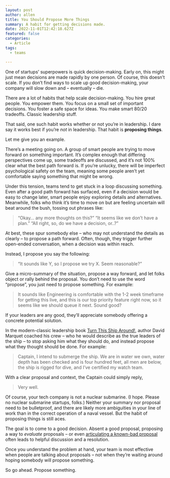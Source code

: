 ```yaml
---
layout: post
author: allen
title: You Should Propose More Things
summary: A habit for getting decisions made.
date: 2022-11-01T12:42:18.627Z
featured: false
categories:
  - Article
tags:
  - teams

---
```


One of startups’ superpowers is quick decision-making. Early on, this might just mean decisions are made rapidly by one person. Of course, this doesn’t scale. If you don’t find ways to scale up good decision-making, your company will slow down and – eventually – die.

There are a lot of habits that help scale decision-making. You hire great people. You empower them. You focus on a small set of important decisions. You foster a safe space for ideas. You make smart 80/20 tradeoffs. Classic leadership stuff.

That said, one such habit works whether or not you’re in leadership. I dare say it works best if you’re *not* in leadership. That habit is **proposing things**. 

Let me give you an example.

There’s a meeting going on. A group of smart people are trying to move forward on something important. It’s complex enough that differing perspectives come up, some tradeoffs are discussed, and it’s not 100% clear what the best path forward is. If you’re unlucky, there will be imperfect psychological safety on the team, meaning some people aren’t yet comfortable saying something that might be wrong.

Under this tension, teams tend to get stuck in a loop discussing something. Even after a good path forward has surfaced, even if a decision would be easy to change later, smart people enjoy exploring details and alternatives. Meanwhile, folks who think it’s time to move on but are feeling uncertain will beat around the bush, tossing out phrases like:

> “Okay… any more thoughts on this?”
> “It seems like we don’t have a plan.”
>  “All right, so, do we have a decision, or..?”

At best, these spur somebody else – who may not understand the details as clearly – to propose a path forward. Often, though, they trigger further open-ended conversation, when a decision was within reach.

Instead, I propose you say the following:

> “It sounds like Y, so I propose we try X. Seem reasonable?”

Give a micro-summary of the situation, propose a way forward, and let folks object or rally behind the proposal. You don’t need to use the word “propose”, you just need to propose something. For example:

> It sounds like Engineering is comfortable with the 1-2 week timeframe for getting this live, and this is our top priority feature right now, so it seems like we should queue it next. Sound good?

If your leaders are any good, they’ll appreciate somebody offering a concrete potential solution.

In the modern-classic leadership book [Turn This Ship Around!](https://www.amazon.ca/Turn-Ship-Around-Turning-Followers-ebook/dp/B00AFPVP0Y/), author David Marquet coached his crew – who he would describe as the true leaders of the ship – to stop asking him what they should do, and instead propose what they thought should be done. For example:

> Captain, I intend to submerge the ship. We are in water we own, water depth has been checked and is four hundred feet, all men are below, the ship is rigged for dive, and I’ve certified my watch team.

With a clear proposal and context, the Captain could simply reply,

> Very well.

Of course, your tech company is not a nuclear submarine. (I hope. Please no nuclear submarine startups, folks.) Neither your summary nor proposal need to be bulletproof, and there are likely more ambiguities in your line of work than in the correct operation of a naval vessel. But the habit of proposing things is still aces.

The goal is to come to a good decision. Absent a good proposal, proposing a way to *evaluate* proposals – or even [articulating a known-bad proposal](https://jonbell.medium.com/mcdonalds-theory-9216e1c9da7d) often leads to helpful discussion and a resolution.

Once you understand the problem at hand, your team is most effective when people are talking about proposals – not when they’re waiting around hoping somebody will propose something.

So go ahead. Propose something.
